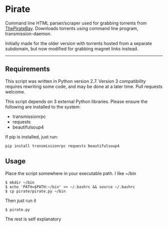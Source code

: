 # Pirate

Command line HTML parser/scraper used for grabbing torrents from [ThePirateBay](https://thepiratebay.se). Downloads torrents using command line program, transmission-daemon.

Initially made for the older version with torrents hosted from a separate subdomain, but now modified for grabbing magnet links instead.

----

## Requirements

This script was written in Python version 2.7. Version 3 compatibility requires rewriting some code, and may be done at a later time. Pull requests welcome.

This script depends on 3 external Python libraries. Please ensure the following are installed to the system:

 * transmissionrpc
 * requests
 * beautifulsoup4

If pip is installed, just run:

```
pip install transmissionrpc requests beautifulsoup4
```

## Usage

Place the script somewhere in your executable path. I like ~/bin

```
$ mkdir ~/bin
$ echo 'PATH=$PATH:~/bin' >> ~/.bashrc && source ~/.bashrc
$ cp pirate/pirate.py ~/bin
```

Then just run it

```
$ pirate.py
```

The rest is self explanatory

